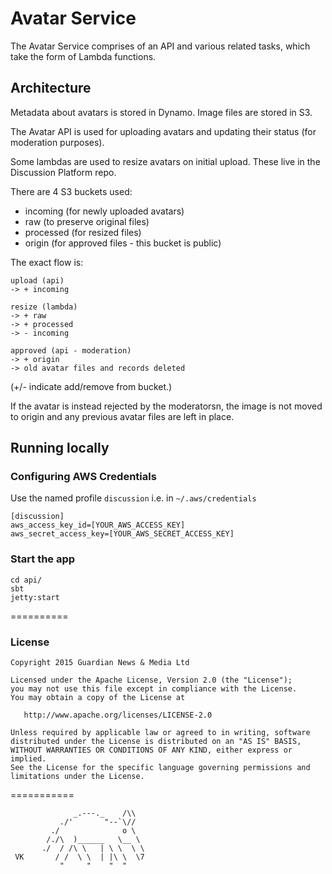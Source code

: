 # Avatar Service

The Avatar Service comprises of an API and various related tasks,
which take the form of Lambda functions.

## Architecture

Metadata about avatars is stored in Dynamo. Image files are stored in
S3.

The Avatar API is used for uploading avatars and updating their status
(for moderation purposes).

Some lambdas are used to resize avatars on initial upload. These live
in the Discussion Platform repo.

There are 4 S3 buckets used:

* incoming (for newly uploaded avatars)
* raw (to preserve original files)
* processed (for resized files)
* origin (for approved files - this bucket is public)

The exact flow is:

    upload (api)
    -> + incoming

    resize (lambda)
    -> + raw
    -> + processed
    -> - incoming

    approved (api - moderation)
    -> + origin
    -> old avatar files and records deleted

(+/- indicate add/remove from bucket.)

If the avatar is instead rejected by the moderatorsn, the image is not
moved to origin and any previous avatar files are left in place.

## Running locally

### Configuring AWS Credentials
Use the named profile `discussion` i.e. in `~/.aws/credentials`

```
[discussion]
aws_access_key_id=[YOUR_AWS_ACCESS_KEY]
aws_secret_access_key=[YOUR_AWS_SECRET_ACCESS_KEY]
```

### Start the app
```
cd api/
sbt
jetty:start
```
==========
### License
```
Copyright 2015 Guardian News & Media Ltd

Licensed under the Apache License, Version 2.0 (the "License");
you may not use this file except in compliance with the License.
You may obtain a copy of the License at

   http://www.apache.org/licenses/LICENSE-2.0

Unless required by applicable law or agreed to in writing, software
distributed under the License is distributed on an "AS IS" BASIS,
WITHOUT WARRANTIES OR CONDITIONS OF ANY KIND, either express or implied.
See the License for the specific language governing permissions and
limitations under the License.
```
===========
```
              _.---._    /\\
           ./'       "--`\//
         ./              o \
        /./\  )______   \__ \
       ./  / /\ \   | \ \  \ \
 VK       / /  \ \  | |\ \  \7
           "     "    "  "
```

